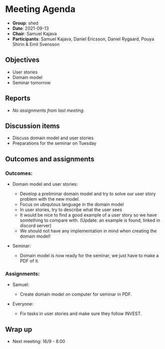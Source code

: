 # Meeting Agenda 

- **Group**:        shed
- **Date**:         2021-09-13
- **Chair**:        Samuel Kajava
- **Participants**: Samuel Kajava, Daniel Ericsson, Daniel Rygaard, Pouya Shirin & Emil Svensson

## Objectives

* User stories
* Domain model
* Seminar tomorrow

## Reports

* *No assignments from last meeting.*

## Discussion items

* Discuss domain model and user stories
* Preparations for the seminar on Tuesday

## Outcomes and assignments

### Outcomes:

* Domain model and user stories:
  * Develop a preliminar domain model and try to solve our user story problem with the new model.
  * Focus on ubiqutous language in the domain model
  * In user stories, try to describe what the user sees
  * It would be nice to find a good example of a user story so we have somtething to compare with. (Update: an example is found, linked in discord server)
  * We should not have any implementation in mind when creating the domain model!
  
* Seminar:
  * Domain model is now ready for the seminar, we just have to make a PDF of it.

### Assignments:

* Samuel:
  * Create domain model on computer for seminar in PDF.

* Everyone:
  * Fix tasks in user stories and make sure they follow INVEST.

## Wrap up

* Next meeting: 16/9 - 8.00

